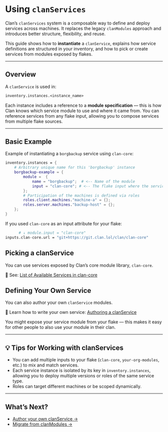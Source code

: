 # Using `clanServices`

Clan’s `clanServices` system is a composable way to define and deploy services across machines. It replaces the legacy `clanModules` approach and introduces better structure, flexibility, and reuse.

This guide shows how to **instantiate** a `clanService`, explains how service definitions are structured in your inventory, and how to pick or create services from modules exposed by flakes.

---

## Overview

A `clanService` is used in:

```nix
inventory.instances.<instance_name>
```

Each instance includes a reference to a **module specification** — this is how Clan knows which service module to use and where it came from.
You can reference services from any flake input, allowing you to compose services from multiple flake sources.

---

## Basic Example

Example of instantiating a `borgbackup` service using `clan-core`:

```nix
inventory.instances = {
    # Arbitrary unique name for this 'borgbackup' instance
    borgbackup-example = {
        module =  {
            name = "borgbackup";  # <-- Name of the module
            input = "clan-core"; # <-- The flake input where the service is defined
        };
        # Participation of the machines is defined via roles
        roles.client.machines."machine-a" = {};
        roles.server.machines."backup-host" = {};
    };
}
```

If you used `clan-core` as an input attribute for your flake:

```nix
      # ↓ module.input = "clan-core"
inputs.clan-core.url = "git+https://git.clan.lol/clan/clan-core"
```

## Picking a clanService

You can use services exposed by Clan’s core module library, `clan-core`.

🔗 See: [List of Available Services in clan-core](../reference/clanServices/index.md)

## Defining Your Own Service

You can also author your own `clanService` modules.

🔗 Learn how to write your own service: [Authoring a clanService](../authoring/clanServices/index.md)

You might expose your service module from your flake — this makes it easy for other people to also use your module in their clan.

---

## 💡 Tips for Working with clanServices

* You can add multiple inputs to your flake (`clan-core`, `your-org-modules`, etc.) to mix and match services.
* Each service instance is isolated by its key in `inventory.instances`, allowing you to deploy multiple versions or roles of the same service type.
* Roles can target different machines or be scoped dynamically.

---

## What’s Next?

* [Author your own clanService →](../authoring/clanServices/index.md)
* [Migrate from clanModules →](../guides/migrate-inventory-services.md)
<!-- TODO: * [Understand the architecture →](../explanation/clan-architecture.md) -->

